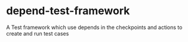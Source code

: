 # depend-test-framework
A Test framework which use depends in the checkpoints and actions to create and run test cases
